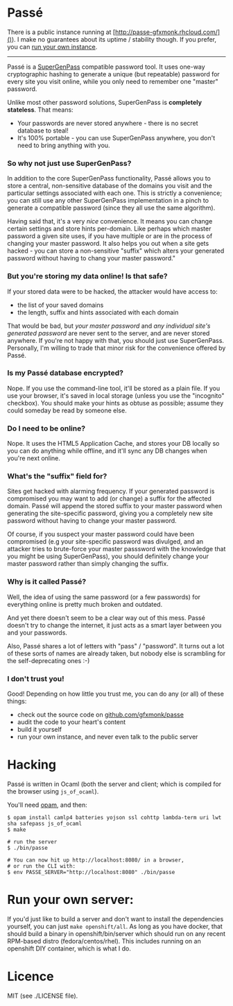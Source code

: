 # Passé

There is a public instance running at [http://passe-gfxmonk.rhcloud.com/]()).
I make no guarantees about its uptime / stability though.
If you prefer, you can [run your own instance](#run-own).

----

<!-- about -->

Passé is a [SuperGenPass](http://www.supergenpass.com/) compatible password tool.
It uses one-way cryptographic hashing to generate a unique (but repeatable)
password for every site you visit online,
while you only need to remember one "master" password.

Unlike most other password solutions, SuperGenPass is __completely stateless__. That means:

 - Your passwords are never stored anywhere - there is no secret database to steal!
 - It's 100% portable - you can use SuperGenPass anywhere, you don't need to bring anything with you.

### So why not just use SuperGenPass?

In addition to the core SuperGenPass functionality, Passé allows you to
store a central, non-sensitive database of the domains you visit
and the particular settings associated with each one. This is strictly a
convenience; you can still use any other SuperGenPass implementation in
a pinch to generate a compatible password (since they all use the same algorithm).

Having said that, it's a very _nice_ convenience. It means you can change certain settings and store hints per-domain.
Like perhaps which master password a given site uses, if you have multiple or are in the process of changing your master password.
It also helps you out when a site gets hacked - you can store a non-sensitive "suffix" which alters your
generated password without having to chang your master password."

### But you're storing my data online! Is that safe?

If your stored data were to be hacked, the attacker would have access to:

 - the list of your saved domains
 - the length, suffix and hints associated with each domain

That would be bad, but _your master password_ and
_any individual site's generated password_ are never sent to the server, and are never stored anywhere.
If you're not happy with that, you should just use SuperGenPass. Personally, I'm willing
to trade that minor risk for the convenience offered by Passé.

### Is my Passé database encrypted?

Nope. If you use the command-line tool, it'll be stored as a plain file.
If you use your browser, it's saved in local storage (unless you use the "incognito" checkbox).
You should make your hints as obtuse as possible; assume they could someday be read by someone else.

### Do I need to be online?

Nope. It uses the HTML5 Application Cache, and stores your DB locally so you can do
anything while offline, and it'll sync any DB changes when you're next online.

### What's the "suffix" field for?

Sites get hacked with alarming frequency. If your generated password is compromised you may want to add (or change) a suffix for the affected domain.
Passé will append the stored suffix to your master password when generating the site-specific password, giving you a completely
new site password without having to change your master password.

Of course, if you suspect your master password could have been compromised (e.g your site-specific password
was divulged, and an attacker tries to brute-force your master passsword with the knowledge that you
might be using SuperGenPass), you should definitely change your master password rather than simply changing the suffix.

### Why is it called Passé?

Well, the idea of using the same password (or a few passwords) for
everything online is pretty much broken and outdated.

And yet there doesn't seem to be a clear way out of this mess.
Passé doesn't try to change the internet, it just acts as a
smart layer between you and your passwords.

Also, Passé shares a lot of letters with "pass" / "password".
It turns out a lot of these sorts of names are already taken, but nobody
else is scrambling for the self-deprecating ones :-)

### I don't trust you!

Good! Depending on how little you trust me, you can do any (or all) of these things:

 - check out the source code on [github.com/gfxmonk/passe](https://github.com/gfxmonk/passe)
 - audit the code to your heart's content
 - build it yourself
 - run your own instance, and never even talk to the public server

<!-- /about -->

# Hacking

Passé is written in Ocaml (both the server and client; which is compiled for the browser using `js_of_ocaml`).

You'll need [opam](http://opam.ocamlpro.com/), and then:

	$ opam install camlp4 batteries yojson ssl cohttp lambda-term uri lwt sha safepass js_of_ocaml
	$ make

	# run the server
	$ ./bin/passe

	# You can now hit up http://localhost:8080/ in a browser,
	# or run the CLI with:
	$ env PASSE_SERVER="http://localhost:8080" ./bin/passe

<a name="run-own"/>

# Run your own server:

If you'd just like to build a server and don't want to install the dependencies yourself,
you can just `make openshift/all`. As long as you have docker,
that should build a binary in openshift/bin/server which should run on any
recent RPM-based distro (fedora/centos/rhel). This includes running on an
openshift DIY container, which is what I do.

# Licence

MIT (see ./LICENSE file).
